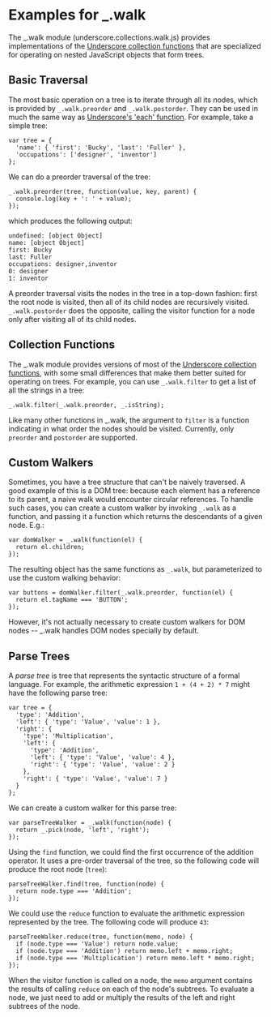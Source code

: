 Examples for _.walk
===================

The _.walk module (underscore.collections.walk.js) provides implementations of
the [Underscore collection functions](http://underscorejs.org/#collections)
that are specialized for operating on nested JavaScript objects that form
trees.

Basic Traversal
---------------

The most basic operation on a tree is to iterate through all its nodes, which
is provided by `_.walk.preorder` and `_.walk.postorder`. They can be used in
much the same way as [Underscore's 'each' function][each]. For example, take
a simple tree:

[each]: http://underscorejs.org/#each

    var tree = {
      'name': { 'first': 'Bucky', 'last': 'Fuller' },
      'occupations': ['designer', 'inventor']
    };

We can do a preorder traversal of the tree:

    _.walk.preorder(tree, function(value, key, parent) {
      console.log(key + ': ' + value);
    });

which produces the following output:

    undefined: [object Object]
    name: [object Object]
    first: Bucky
    last: Fuller
    occupations: designer,inventor
    0: designer
    1: inventor

A preorder traversal visits the nodes in the tree in a top-down fashion: first
the root node is visited, then all of its child nodes are recursively visited.
`_.walk.postorder` does the opposite, calling the visitor function for a node
only after visiting all of its child nodes.

Collection Functions
--------------------

The \_.walk module provides versions of most of the
[Underscore collection functions](http://underscorejs.org/#collections), with
some small differences that make them better suited for operating on trees. For
example, you can use `_.walk.filter` to get a list of all the strings in a tree:

    _.walk.filter(_.walk.preorder, _.isString);

Like many other functions in _.walk, the argument to `filter` is a function
indicating in what order the nodes should be visited. Currently, only
`preorder` and `postorder` are supported.

Custom Walkers
--------------

Sometimes, you have a tree structure that can't be naively traversed. A good
example of this is a DOM tree: because each element has a reference to its
parent, a naive walk would encounter circular references. To handle such cases,
you can create a custom walker by invoking `_.walk` as a function, and passing
it a function which returns the descendants of a given node. E.g.:

    var domWalker = _.walk(function(el) {
      return el.children;
    });

The resulting object has the same functions as `_.walk`, but parameterized
to use the custom walking behavior:

    var buttons = domWalker.filter(_.walk.preorder, function(el) {
      return el.tagName === 'BUTTON';
    });

However, it's not actually necessary to create custom walkers for DOM nodes --
_.walk handles DOM nodes specially by default.

Parse Trees
-----------

A _parse tree_ is tree that represents the syntactic structure of a formal
language. For example, the arithmetic expression `1 + (4 + 2) * 7` might have the
following parse tree:

    var tree = {
      'type': 'Addition',
      'left': { 'type': 'Value', 'value': 1 },
      'right': {
        'type': 'Multiplication',
        'left': {
  	      'type': 'Addition',
  	      'left': { 'type': 'Value', 'value': 4 },
  	      'right': { 'type': 'Value', 'value': 2 }
        },
        'right': { 'type': 'Value', 'value': 7 }
      }
    };

We can create a custom walker for this parse tree:

    var parseTreeWalker = _.walk(function(node) {
      return _.pick(node, 'left', 'right');
    });

Using the `find` function, we could find the first occurrence of the addition
operator. It uses a pre-order traversal of the tree, so the following code
will produce the root node (`tree`):

    parseTreeWalker.find(tree, function(node) {
      return node.type === 'Addition';
    });

We could use the `reduce` function to evaluate the arithmetic expression
represented by the tree. The following code will produce `43`:

    parseTreeWalker.reduce(tree, function(memo, node) {
      if (node.type === 'Value') return node.value;
      if (node.type === 'Addition') return memo.left + memo.right;
      if (node.type === 'Multiplication') return memo.left * memo.right;
    });

When the visitor function is called on a node, the `memo` argument contains
the results of calling `reduce` on each of the node's subtrees. To evaluate a
node, we just need to add or multiply the results of the left and right
subtrees of the node.
